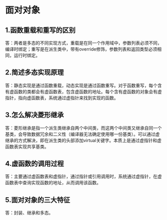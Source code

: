 # 面对对象
## 1.函数重载和重写的区别
答：两者是多态的不同实现方式，重载是在同一个作用域中，参数列表必须不同，编译时绑定；重写是在派生类中，带有override修饰，参数列表和返回类型必须相同，运行时绑定。
## 2.简述多态实现原理
答：静态实现是通过函数重载，动态实现是通过函数重写。对于函数重写，每个含有虚函数的类都会有虚函数表，包含虚函数的地址。每个含有虚函数的对象会有虚指针，指向虚函数表，系统通过虚指针来找到实现的函数。
## 3.怎么解决菱形继承
答：菱形继承是指一个派生类继承自两个中间类，而这两个中间类又继承自同一个基类，会导致数据冗余和二义性（编译器无法确定使用哪一份基类）。可以通过虚继承的方式解决，即在派生类的头部添加virtual关键字。本质上是通过虚指针和虚函数表实现共享基类。
## 4.虚函数的调用过程
答：主要通过虚函数表和虚指针，通过指针或引用调用时，系统通过虚指针，在虚函数表中查询实现函数的地址，从而调用该函数。
## 5.面对对象的三大特征
答：封装、继承和多态。